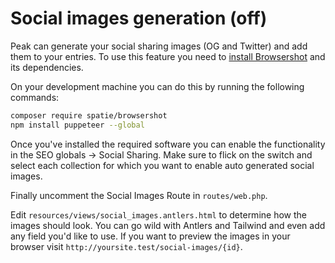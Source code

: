 # Social images generation (off)

Peak can generate your social sharing images (OG and Twitter) and add them to your entries. To use this feature you need to [install Browsershot](https://github.com/spatie/browsershot) and its dependencies. 

On your development machine you can do this by running the following commands:

```bash
composer require spatie/browsershot
npm install puppeteer --global
```

Once you've installed the required software you can enable the functionality in the SEO globals -> Social Sharing. Make sure to flick on the switch and select each collection for which you want to enable auto generated social images. 

Finally uncomment the Social Images Route in `routes/web.php`. 

Edit `resources/views/social_images.antlers.html` to determine how the images should look. You can go wild with Antlers and Tailwind and even add any field you'd like to use. If you want to preview the images in your browser visit `http://yoursite.test/social-images/{id}`.